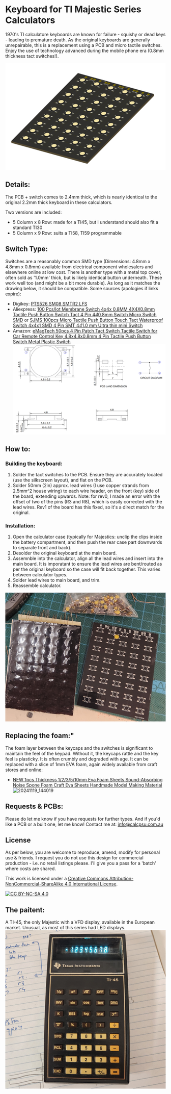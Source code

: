 # Keyboard for TI Majestic Series Calculators #

1970's TI calculatore keyboards are known for failure - squishy or dead keys - leading to premature death.
As the original keyboards are generally unrepairable, this is a replacement using a PCB and micro tactile switches.
Enjoy the use of technology advanced during the mobile phone era (0.8mm thickness tact switches!).

![image](images/render.png)

## Details: ##

The PCB + switch comes to 2.4mm thick, which is nearly identical to the original 2.2mm thick keyboard in these calculators.

Two versions are included:
* 5 Column x 8 Row: made for a TI45, but I understand should also fit a standard TI30
* 5 Column x 9 Row: suits a TI58, TI59 programmable

## Switch Type: ##

Switches are a reasonably common SMD type (Dimensions: 4.8mm x 4.8mm x 0.8mm) available from electrical component wholesalers and elsewhere online at low cost. There is another type with a metal top cover, often sold as '1.0mm' thick, but is likely identical button underneath. These work well too (and might be a bit more durable). As long as it matches the drawing below, it should be compatible.
Some sources (apologies if links expire):
* Digikey: [PTS526 SM08 SMTR2 LFS](https://www.digikey.com.au/short/9qb5pmcp)
* Aliexpress: [100 Pcs/lot Membrane Switch 4x4x 0.8MM 4X4X0.8mm Tactile Push Button Switch Tact 4 Pin 4*4*0.8mm Switch Micro Switch SMD](https://www.aliexpress.com/item/4001331647427.html) or [SJMS 100pcs Micro Tactile Push Button Touch Tact Waterproof Switch 4x4x1 SMD 4 Pin SMT 4*4*1.0 mm Ultra thin mini Switch](https://www.aliexpress.com/item/1005001828986512.html)
* Amazon: [eMagTech 50pcs 4 Pin Patch Tact Switch Tactile Switch for Car Remote Control Key 4.8x4.8x0.8mm 4 Pin Tactile Push Button Switch Metal Plastic Switch](https://www.amazon.com.au/eMagTech-Tactile-Control-4-8x4-8x0-8mm-Plastic/dp/B0CN9467VQ)
![image](images/tactswitch.png)

## How to: ##

### Building the keyboard: ###
1. Solder the tact switches to the PCB. Ensure they are accurately located (use the silkscreen layout), and flat on the PCB.
2. Solder 50mm (2in) approx. lead wires (I use copper strands from 2.5mm^2 house wiring) to each wire header, on the front (key) side of the board, extending upwards.
Note: for rev0, I made an error with the offset of two of the pins (R3 and R8), which is easily corrected with the lead wires. Rev1 of the board has this fixed, so it's a direct match for the original.

### Installation: ###
1. Open the calculator case (typically for Majestics: unclip the clips inside the battery compartment, and then push the rear case part downwards to separate front and back).
2. Desolder the original keyboard at the main board.
3. Assemnble into the calculator, align all the lead wires and insert into the main board. It is imporatant to ensure the lead wires are bent/routed as per the original keyboard so the case will fit back together. This varies between calculator types.
4. Solder lead wires to main board, and trim.
5. Reassemble calculator.

![image](images/inprogress.jpg)

## Replacing the foam:"

The foam layer between the keycaps and the switches is significant to maintain the feel of the keypad. Without it, the keycaps rattle and the key feel is plasticky. It is often crumbly and degraded with age. It can be replaced with a slice of 1mm EVA foam, again widely available from craft stores and online:
* [NEW 1pcs Thickness 1/2/3/5/10mm Eva Foam Sheets Sound-Absorbing Noise Spone Foam Craft Eva Sheets Handmade Model Making Material](https://www.aliexpress.com/item/1005005567697486.html)
![20241119_144019](https://github.com/user-attachments/assets/06ba84af-50bd-492d-abc5-70b0faa52901)

   
## Requests & PCBs:

Please do let me know if you have requests for further types.
And if you'd like a PCB or a built one, let me know!
Contact me at: info@calcpsu.com.au

## License

As per below, you are welcome to reproduce, amend, modify for personal use & friends.
I request you do not use this design for commercial production - i.e. no retail listings please. I'll give you a pass for a 'batch' where costs are shared.

This work is licensed under a
[Creative Commons Attribution-NonCommercial-ShareAlike 4.0 International License][cc-by-nc-sa].

[![CC BY-NC-SA 4.0][cc-by-nc-sa-image]][cc-by-nc-sa]

[cc-by-nc-sa]: http://creativecommons.org/licenses/by-nc-sa/4.0/
[cc-by-nc-sa-image]: https://licensebuttons.net/l/by-nc-sa/4.0/88x31.png
[cc-by-nc-sa-shield]: https://img.shields.io/badge/License-CC%20BY--NC--SA%204.0-lightgrey.svg

## The paitent: ##
A TI-45, the only Majestic with a VFD display, available in the European market.
Unusual, as most of this series had LED displays.
![image](images/ti45.jpg)
